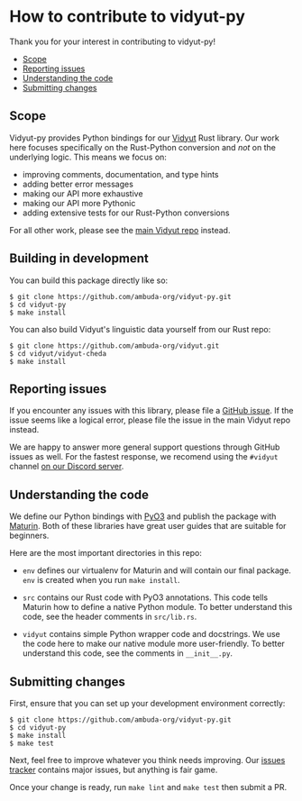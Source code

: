How to contribute to vidyut-py
==============================

Thank you for your interest in contributing to vidyut-py!

- [Scope](#scope)
- [Reporting issues](#reporting-issues)
- [Understanding the code](#understanding-the-code)
- [Submitting changes](#reporting-issues)


Scope
-----

Vidyut-py provides Python bindings for our [Vidyut][vidyut-rs] Rust library.
Our work here focuses specifically on the Rust-Python conversion and *not* on
the underlying logic. This means we focus on:

- improving comments, documentation, and type hints
- adding better error messages
- making our API more exhaustive
- making our API more Pythonic
- adding extensive tests for our Rust-Python conversions

For all other work, please see the [main Vidyut repo][vidyut-rs] instead.

[vidyut-rs]: https://github.com/ambuda-org/vidyut.git


Building in development
-----------------------

You can build this package directly like so:

    $ git clone https://github.com/ambuda-org/vidyut-py.git
    $ cd vidyut-py
    $ make install

You can also build Vidyut's linguistic data yourself from our Rust repo:

    $ git clone https://github.com/ambuda-org/vidyut.git
    $ cd vidyut/vidyut-cheda
    $ make install


Reporting issues
----------------

If you encounter any issues with this library, please file a [GitHub
issue][issues]. If the issue seems like a logical error, please file the issue
in the main Vidyut repo instead.

We are happy to answer more general support questions through GitHub issues as
well. For the fastest response, we recomend using the `#vidyut` channel [on our
Discord server][discord].

[discord]: https://discord.gg/7rGdTyWY7Z
[issues]: https://github.com/ambuda-org/vidyut-py/issues


Understanding the code
----------------------

We define our Python bindings with [PyO3](https://pyo3.rs) and publish
the package with [Maturin](https://www.maturin.rs). Both of these libraries
have great user guides that are suitable for beginners.

Here are the most important directories in this repo:

- `env` defines our virtualenv for Maturin and will contain our final package.
  `env` is created when you run `make install`.

- `src` contains our Rust code with PyO3 annotations. This code tells Maturin
  how to define a native Python module. To better understand this code, see the
  header comments in `src/lib.rs`.

- `vidyut` contains simple Python wrapper code and docstrings. We use the code
  here to make our native module more user-friendly. To better understand this
  code, see the comments in `__init__.py`.


Submitting changes
------------------

First, ensure that you can set up your development environment correctly:

```shell
$ git clone https://github.com/ambuda-org/vidyut-py.git
$ cd vidyut-py
$ make install
$ make test
```

Next, feel free to improve whatever you think needs improving. Our [issues
tracker][issues] contains major issues, but anything is fair game.

Once your change is ready, run `make lint` and `make test` then submit a PR.

[issues]: https://github.com/ambuda-org/vidyut-py/issues
